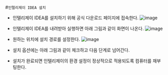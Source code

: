 #```인텔리제이 IDEA 설치```
- 인텔리제이 IDEA를 설치하기 위해 공식 다운로드 페이지에 접속한다.
![image](https://github.com/user-attachments/assets/6564cd30-af58-40fa-b729-d24a894c0f15)
- 인텔리제이 IDEA를 내려받아 실행하면 아래 그림과 같이 화면이 나온다.
![image](https://github.com/user-attachments/assets/5af2232c-e367-4b6f-8b56-c6a2df4c65a2)

- 원하는 위치에 설치 경로를 설정한다.
![image](https://github.com/user-attachments/assets/ddcb945c-8efa-479f-ba46-5f557bfb1ce9)
- 설치 옵션에는 아래 그림과 같이 체크하고 다음 단계로 넘어간다.
- 설치가 완료되면 인텔리제이의 환경 설정이 정상적으로 적용되도록 컴퓨터를 재부팅한다.

